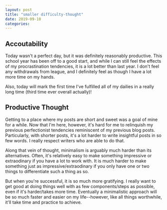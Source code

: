 ```yaml
---
layout: post
title: "smaller difficulty-thought"
date: 2019-09-10
categories:
---
```

## Accoutability
Today wasn't a perfect day, but it was definitely reasonably productive. This school year has been off to a good start, and while I can still feel the effects of my procrastination tendencies, it is a lot better than last year. I don't feel any withdrawals from league, and I definitely feel as though I have a lot more time on my hands.

Also, today will mark the first time I've fulfilled all of my dailies in a really long time (third time ever overall actually)!

## Productive Thought
Getting to a place where my posts are short and sweet was a goal of mine for a while. Now that I'm here, however, it's hard for me to relinquish my previous perfectionist tendencies reminiscent of my previous blog posts. Particularly, with shorter posts, it's a lot harder to write insightful posts in so few words. I really respect writers who are able to do that.

Along that vein of thought, minimalism is arguably much harder than its alternatives. Often, it's relatively easy to make something impressive or extraodinary if you have a lot to work with. It is much harder to make something just as impressive/extraodinary if you only have one or two things to differentiate such a thing as so.

But when you're successful, it is so much more gratifying. I really want to get good at doing things well with as few components/steps as possible, even if it's harder/takes more time. Eventually a minimalistic approach will be so much faster and easier on my life--however, like all things worthwhile, it'll take time and practice to achieve.